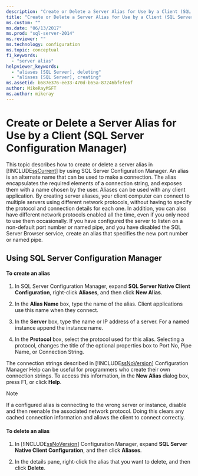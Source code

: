 ```yaml
---
description: "Create or Delete a Server Alias for Use by a Client (SQL Server Configuration Manager)"
title: "Create or Delete a Server Alias for Use by a Client (SQL Server Configuration Manager) | Microsoft Docs"
ms.custom: ""
ms.date: "06/13/2017"
ms.prod: "sql-server-2014"
ms.reviewer: ""
ms.technology: configuration
ms.topic: conceptual
f1_keywords: 
  - "server alias"
helpviewer_keywords: 
  - "aliases [SQL Server], deleting"
  - "aliases [SQL Server], creating"
ms.assetid: b687e376-ee33-470d-b65a-87246bfefe6f
author: MikeRayMSFT
ms.author: mikeray
---
```

# Create or Delete a Server Alias for Use by a Client (SQL Server Configuration Manager)
  This topic describes how to create or delete a server alias in [!INCLUDE[ssCurrent](../../includes/sscurrent-md.md)] by using SQL Server Configuration Manager. An alias is an alternate name that can be used to make a connection. The alias encapsulates the required elements of a connection string, and exposes them with a name chosen by the user. Aliases can be used with any client application. By creating server aliases, your client computer can connect to multiple servers using different network protocols, without having to specify the protocol and connection details for each one. In addition, you can also have different network protocols enabled all the time, even if you only need to use them occasionally. If you have configured the server to listen on a non-default port number or named pipe, and you have disabled the SQL Server Browser service, create an alias that specifies the new port number or named pipe.  
  
##  <a name="SSMSProcedure"></a> Using SQL Server Configuration Manager  
  
#### To create an alias  
  
1.  In SQL Server Configuration Manager, expand **SQL Server Native Client Configuration**, right-click **Aliases**, and then click **New Alias**.  
  
2.  In the **Alias Name** box, type the name of the alias. Client applications use this name when they connect.  
  
3.  In the **Server** box, type the name or IP address of a server. For a named instance append the instance name.  
  
4.  In the **Protocol** box, select the protocol used for this alias. Selecting a protocol, changes the title of the optional properties box to Port No, Pipe Name, or Connection String.  
  
 The connection strings described in [!INCLUDE[ssNoVersion](../../includes/ssnoversion-md.md)] Configuration Manager Help can be useful for programmers who create their own connection strings. To access this information, in the **New Alias** dialog box, press F1, or click **Help**.  
  
> [!NOTE]  
>  If a configured alias is connecting to the wrong server or instance, disable and then reenable the associated network protocol. Doing this clears any cached connection information and allows the client to connect correctly.  
  
#### To delete an alias  
  
1.  In [!INCLUDE[ssNoVersion](../../includes/ssnoversion-md.md)] Configuration Manager, expand **SQL Server Native Client Configuration**, and then click **Aliases**.  
  
2.  In the details pane, right-click the alias that you want to delete, and then click **Delete**.  
  
  
